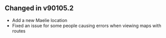 ## Changed in v90105.2

* Add a new Maelie location
* Fixed an issue for some people causing errors when viewing maps with routes

